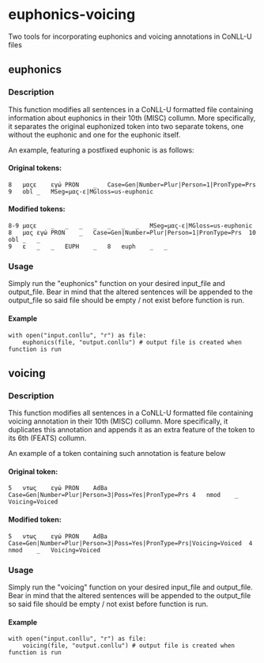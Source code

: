 # euphonics-voicing
Two tools for incorporating euphonics and voicing annotations in CoNLL-U files

## euphonics

### Description
This function modifies all sentences in a CoNLL-U formatted file containing information about euphonics in their 10th (MISC) collumn.
More specifically, it separates the original euphonized token into two separate tokens, one without the euphonic and one for the euphonic itself.

An example, featuring a postfixed euphonic is as follows:

#### Original tokens:
```
8	μαςε	εγώ	PRON	_	Case=Gen|Number=Plur|Person=1|PronType=Prs	9	obl	_	MSeg=μας-ε|MGloss=us-euphonic
```

#### Modified tokens:
```
8-9	μαςε	_	_	_	_	_	_	_	MSeg=μας-ε|MGloss=us-euphonic
8	μας	εγώ	PRON	_	Case=Gen|Number=Plur|Person=1|PronType=Prs	10	obl	_	_
9	ε	_	_	EUPH	_	8	euph	_	_
```

### Usage
Simply run the "euphonics" function on your desired input_file and output_file. 
Bear in mind that the altered sentences will be appended to the output_file so said file should be empty / not exist before function is run.

#### Example
```
with open("input.conllu", "r") as file:
    euphonics(file, "output.conllu") # output file is created when function is run
```

## voicing

### Description
This function modifies all sentences in a CoNLL-U formatted file containing voicing annotation in their 10th (MISC) collumn.
More specifically, it duplicates this annotation and appends it as an extra feature of the token to its 6th (FEATS) collumn.

An example of a token containing such annotation is feature below

#### Original token:
```
5	ντως	εγώ	PRON	AdBa	Case=Gen|Number=Plur|Person=3|Poss=Yes|PronType=Prs	4	nmod	_	Voicing=Voiced
```

#### Modified token:
```
5	ντως	εγώ	PRON	AdBa	Case=Gen|Number=Plur|Person=3|Poss=Yes|PronType=Prs|Voicing=Voiced	4	nmod	_	Voicing=Voiced
```

### Usage
Simply run the "voicing" function on your desired input_file and output_file. 
Bear in mind that the altered sentences will be appended to the output_file so said file should be empty / not exist before function is run.

#### Example
```
with open("input.conllu", "r") as file:
    voicing(file, "output.conllu") # output file is created when function is run
```


